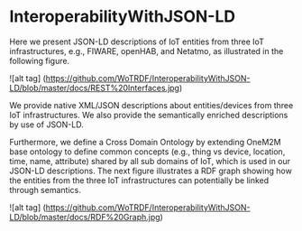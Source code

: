 # InteroperabilityWithJSON-LD
Here we present JSON-LD descriptions of IoT entities from three IoT infrastructures, e.g., FIWARE, openHAB, and Netatmo, as illustrated in the following figure. 

![alt tag] (https://github.com/WoTRDF/InteroperabilityWithJSON-LD/blob/master/docs/REST%20Interfaces.jpg)

We provide native XML/JSON descriptions about entities/devices from three IoT infrastructures. We also provide the semantically enriched descriptions by use of JSON-LD.

Furthermore, we define a Cross Domain Ontology by extending OneM2M base ontology to define common concepts (e.g., thing vs device, location, time, name, attribute) shared by all sub domains of IoT, which is used in our JSON-LD descriptions.
The next figure illustrates a RDF graph showing how the entities from the three IoT infrastructures can potentially be linked through semantics. 

![alt tag] (https://github.com/WoTRDF/InteroperabilityWithJSON-LD/blob/master/docs/RDF%20Graph.jpg)
